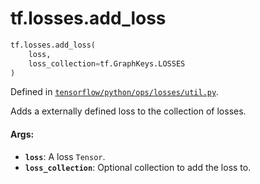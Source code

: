 <div itemscope itemtype="http://developers.google.com/ReferenceObject">
<meta itemprop="name" content="tf.losses.add_loss" />
</div>

# tf.losses.add_loss

``` python
tf.losses.add_loss(
    loss,
    loss_collection=tf.GraphKeys.LOSSES
)
```



Defined in [`tensorflow/python/ops/losses/util.py`](https://www.tensorflow.org/code/tensorflow/python/ops/losses/util.py).

Adds a externally defined loss to the collection of losses.

#### Args:

* <b>`loss`</b>: A loss `Tensor`.
* <b>`loss_collection`</b>: Optional collection to add the loss to.